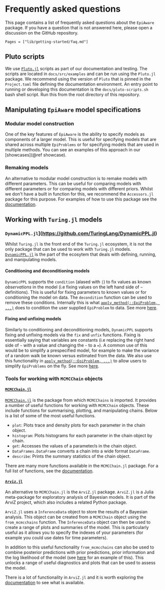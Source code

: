 # Frequently asked questions

This page contains a list of frequently asked questions about the `EpiAware` package. If you have a question that is not answered here, please open a discussion on the GitHub repository.

```@contents
Pages = ["lib/getting-started/faq.md"]
```

## Pluto scripts

We use [`Pluto.jl`](https://plutojl.org/) scripts as part of our documentation and testing. The scripts are located in `docs/src/examples` and can be run using the `Pluto.jl` package.
We recommend using the version of `Pluto` that is pinned in the `Project.toml` file defining the documentation environment.
An entry point to running or developing this documentation is the `docs/pluto-scripts.sh` bash shell script. Run this from the root directory of this repository.

## Manipulating `EpiAware` model specifications

### Modular model construction

One of the key features of `EpiAware` is the ability to specify models as components of a larger model.
This is useful for specifying models that are shared across multiple `EpiProblems` or for specifying models that are used in multiple methods.
You can see an examples of this approach in our [showcases](@ref showcase).

### Remaking models

An alternative to modular model construction is to remake models with different parameters. This can be useful for comparing models with different parameters or for comparing models with different priors.
Whilst we don't have a built in function for this, we recommend the `Accessors.jl` package for this purpose.
For examples of how to use this package see the [documentation](https://juliaobjects.github.io/Accessors.jl/stable/getting_started/).

## Working with `Turing.jl` models

### `DynamicPPL.jl`](https://github.com/TuringLang/DynamicPPL.jl)

Whilst `Turing.jl` is the front end of the `Turing.jl` ecosystem, it is not the only package that can be used to work with `Turing.jl` models. [`DynamicPPL.jl`](https://github.com/TuringLang/DynamicPPL.jl) is the part of the ecosytem that deals with defining, running, and manipulating models.

#### Conditioning and deconditioning models

`DynamicPPL` supports the `condition` (alased with `|`) to fix values as known *observations* in the model (i.e fixing values on the left hand side of `~` definitions).
This is useful for fixing parameters to known values or for conditioning the model on data.
The `decondition` function can be used to remove these conditions.
Internally this is what [`apply_method(::EpiProblem, ...)`](https://cdcgov.github.io/Rt-without-renewal/dev/lib/EpiAwareBase/public/#EpiAware.EpiAwareBase.apply_method-Tuple%7BEpiProblem,%20AbstractEpiMethod,%20Any%7D) does to condition the user supplied `EpiProblem` to data. See more [here](https://turinglang.org/DynamicPPL.jl/stable/tutorials/prob-interface/#Conditioning-and-Deconditioning).

#### Fixing and unfixing models

Similarly to conditioning and deconditioning models, `DynamicPPL` supports fixing and unfixing models via the `fix` and `unfix` functions.
Fixing is essentially saying that variables are constants (i.e replacing the right hand side of `~` with a value and changing the `~` to a `=`).
A common use of this would be to simplify a prespecified model, for example to make the variance of a random walk be known versus estimated from the data.
We also use this functionality in [`apply_method(::EpiProblem, ...)`](https://cdcgov.github.io/Rt-without-renewal/dev/lib/EpiAwareBase/public/#EpiAware.EpiAwareBase.apply_method-Tuple%7BEpiProblem,%20AbstractEpiMethod,%20Any%7D) to allow users to simplify `EpiProblems` on the fly. See more [here](https://turinglang.org/DynamicPPL.jl/stable/api/#DynamicPPL.fix).

### Tools for working with `MCMCChain` objects

#### [`MCMCChain.jl`](https://turinglang.org/MCMCChains.jl/stable/)

[`MCMCChain.jl`](https://turinglang.org/MCMCChains.jl/stable/) is the package from which `MCMCChains` is imported. It provides a number of useful functions for working with `MCMCChain` objects. These include functions for summarising, plotting, and manipulating chains. Below is a list of some of the most useful functions.

- `plot`: Plots trace  and density plots for each parameter in the chain object.
- `histogram`: Plots histograms for each parameter in the chain object by chain.
- `get`: Accesses the values of a parameter/s in the chain object.
- `DataFrames.DataFrame` converts a chain into a wide format `DataFrame`.
- `describe`: Prints the summary statistics of the chain object.

There are many more functions available in the `MCMCChain.jl` package. For a full list of functions, see the [documentation](https://turinglang.org/MCMCChains.jl/stable/).

#### [`Arviz.jl`](https://julia.arviz.org/ArviZ/stable/)

An alternative to `MCMCChain.jl` is the `ArviZ.jl` package. `ArviZ.jl` is a Julia meta-package for exploratory analysis of Bayesian models. It is part of the ArviZ project, which also includes a related Python package.

`ArviZ.jl` uses a `InferenceData` object to store the results of a Bayesian analysis. This object can be created from a `MCMCChain` object using the `from_mcmcchains` function.
The `InferenceData` object can then be used to create a range of plots and summaries of the model.
This is particularly useful as it allows you to specify the indexes of your parameters (for example you could use dates for time parameters).

In addition to this useful functionality `from_mcmcchains` can also be used to combine posterior predictions with prior predictions, prior information and the log likelihood of the model (see [here](https://julia.arviz.org/ArviZ/stable/quickstart/) for an example of this).
This unlocks a range of useful diagnostics and plots that can be used to assess the model.

There is a lot of functionality in `ArviZ.jl` and it is worth exploring the [documentation](https://julia.arviz.org/ArviZ/stable/) to see what is available.
